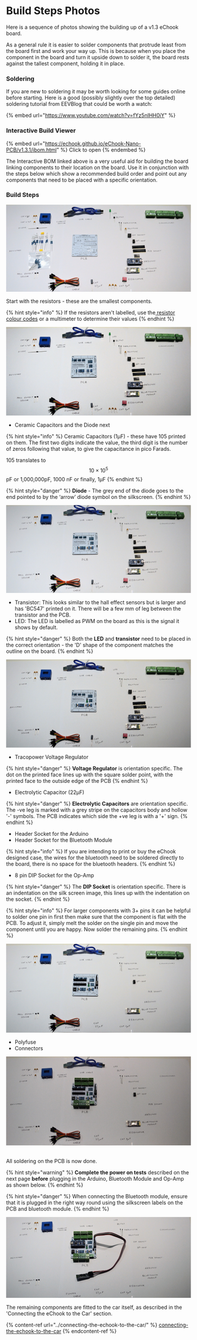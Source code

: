 # Build Steps Photos

Here is a sequence of photos showing the building up of a v1.3 eChook board.

As a general rule it is easier to solder components that protrude least from the board first and work your way up. This is because when you place the component in the board and turn it upside down to solder it, the board rests against the tallest component, holding it in place.

### Soldering

If you are new to soldering it may be worth looking for some guides online before starting. Here is a good (possibly slightly over the top detailed) soldering tutorial from EEVBlog that could be worth a watch:

{% embed url="https://www.youtube.com/watch?v=fYz5nIHH0iY" %}

### Interactive Build Viewer

{% embed url="https://echook.github.io/eChook-Nano-PCB/v1.3.1/ibom.html" %}
Click to open
{% endembed %}

The Interactive BOM linked above is a very useful aid for building the board linking components to their location on the board. Use it in conjunction with the steps below which show a recommended build order and point out any components that need to be placed with a specific orientation.

### Build Steps

![PCB and all components laid out](<../.gitbook/assets/image (2).png>)

Start with the resistors - these are the smallest components.

{% hint style="info" %}
If the resistors aren't labelled, use the[ resistor colour codes](http://www.instructables.com/id/How-to-read-color-codes-from-resistors-1/) or a multimeter to determine their values
{% endhint %}

![All resistors soldered in place](<../.gitbook/assets/image (11).png>)

* Ceramic Capacitors and the Diode next

{% hint style="info" %}
Ceramic Capacitors (1μF) - these have 105 printed on them. The first two digits indicate the value, the third digit is the number of zeros following that value, to give the capacitance in pico Farads.

105 translates to $$10 \times10^5$$ pF or 1,000,000pF, 1000 nF or finally, 1μF
{% endhint %}

{% hint style="danger" %}
**Diode** - The grey end of the diode goes to the end pointed to by the ‘arrow’ diode symbol on the silkscreen.
{% endhint %}

![Diode and 1µF capacitors in place](<../.gitbook/assets/image (9) (1).png>)

* Transistor: This looks similar to the hall effect sensors but is larger and has 'BC547' printed on it. There will be a few mm of leg between the transistor and the PCB.
* LED: The LED is labelled as PWM on the board as this is the signal it shows by default.

{% hint style="danger" %}
Both the **LED** and **transistor** need to be placed in the correct orientation - the 'D' shape of the component matches the outline on the board.
{% endhint %}

![Transistor and LED added](<../.gitbook/assets/image (4) (1).png>)

* Tracopower Voltage Regulator

{% hint style="danger" %}
**Voltage Regulator** is orientation specific. The dot on the printed face lines up with the square solder point, with the printed face to the outside edge of the PCB
{% endhint %}

* Electrolytic Capacitor (22μF)

{% hint style="danger" %}
**Electrolytic Capacitors** are orientation specific. The -ve leg is marked with a grey stripe on the capacitors body and hollow '-' symbols. The PCB indicates which side the +ve leg is with a '+' sign.
{% endhint %}

* Header Socket for the Arduino
* Header Socket for the Bluetooth Module

{% hint style="info" %}
If you are intending to print or buy the eChook designed case, the wires for the bluetooth need to be soldered directly to the board, there is no space for the bluetooth headers.
{% endhint %}

* 8 pin DIP Socket for the Op-Amp

{% hint style="danger" %}
The **DIP Socket** is orientation specific. There is an indentation on the silk screen image, this lines up with the indentation on the socket.
{% endhint %}

{% hint style="info" %}
For larger components with 3+ pins it can be helpful to solder one pin in first then make sure that the component is flat with the PCB. To adjust it, simply melt the solder on the single pin and move the component until you are happy. Now solder the remaining pins.
{% endhint %}

![DCDC regulator, 22uF Capacitor, Header and DIP Socket added.](<../.gitbook/assets/image (1) (1).png>)

* Polyfuse
* Connectors

![Polyfuse and Connectors added.](<../.gitbook/assets/image (6).png>)

\
All soldering on the PCB is now done.

{% hint style="warning" %}
**Complete the power on tests** described on the next page **before** plugging in the Arduino, Bluetooth Module and Op-Amp as shown below.
{% endhint %}

{% hint style="danger" %}
When connecting the Bluetooth module, ensure that it is plugged in the right way round using the silkscreen labels on the PCB and bluetooth module.
{% endhint %}

![](<../.gitbook/assets/image (5).png>)

The remaining components are fitted to the car itself, as described in the 'Connecting the eChook to the Car' section.

{% content-ref url="../connecting-the-echook-to-the-car/" %}
[connecting-the-echook-to-the-car](../connecting-the-echook-to-the-car/)
{% endcontent-ref %}
